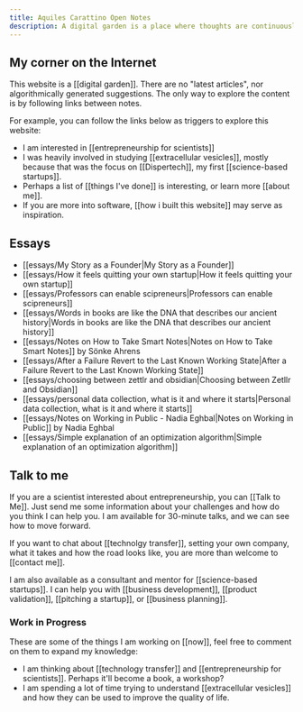 ```yaml
---
title: Aquiles Carattino Open Notes
description: A digital garden is a place where thoughts are continuously updated. I write about science, business, and entrepreneurship. 
---
```

## My corner on the Internet

This website is a [[digital garden]]. There are no "latest articles", nor algorithmically generated suggestions. The only way to explore the content is by following links between notes. 

For example, you can follow the links below as triggers to explore this website:

- I am interested in [[entrepreneurship for scientists]]
- I was heavily involved in studying [[extracellular vesicles]], mostly because that was the focus on [[Dispertech]], my first [[science-based startups]].
- Perhaps a list of [[things I've done]] is interesting, or learn more [[about me]]. 
- If you are more into software, [[how i built this website]] may serve as inspiration. 

## Essays 
- [[essays/My Story as a Founder|My Story as a Founder]]
- [[essays/How it feels quitting your own startup|How it feels quitting your own startup]]
- [[essays/Professors can enable scipreneurs|Professors can enable scipreneurs]]
- [[essays/Words in books are like the DNA that describes our ancient history|Words in books are like the DNA that describes our ancient history]]
- [[essays/Notes on How to Take Smart Notes|Notes on How to Take Smart Notes]] by Sönke Ahrens
- [[essays/After a Failure Revert to the Last Known Working State|After a Failure Revert to the Last Known Working State]]
- [[essays/choosing between zettlr and obsidian|Choosing between Zetllr and Obsidian]]
- [[essays/personal data collection, what is it and where it starts|Personal data collection, what is it and where it starts]]
- [[essays/Notes on Working in Public - Nadia Eghbal|Notes on Working in Public]] by Nadia Eghbal
- [[essays/Simple explanation of an optimization algorithm|Simple explanation of an optimization algorithm]]

## Talk to me
If you are a scientist interested about entrepreneurship, you can [[Talk to Me]]. Just send me some information about your challenges and how do you think I can help you. I am available for 30-minute talks, and we can see how to move forward. 

If you want to chat about [[technolgy transfer]], setting your own company, what it takes and how the road looks like, you are more than welcome to [[contact me]]. 

I am also available as a consultant and mentor for [[science-based startups]]. I can help you with [[business development]], [[product validation]], [[pitching a startup]], or [[business planning]]. 

### Work in Progress
These are some of the things I am working on [[now]], feel free to comment on them to expand my knowledge:

- I am thinking about [[technology transfer]] and [[entrepreneurship for scientists]]. Perhaps it'll become a book, a workshop?
- I am spending a lot of time trying to understand [[extracellular vesicles]] and how they can be used to improve the quality of life. 
